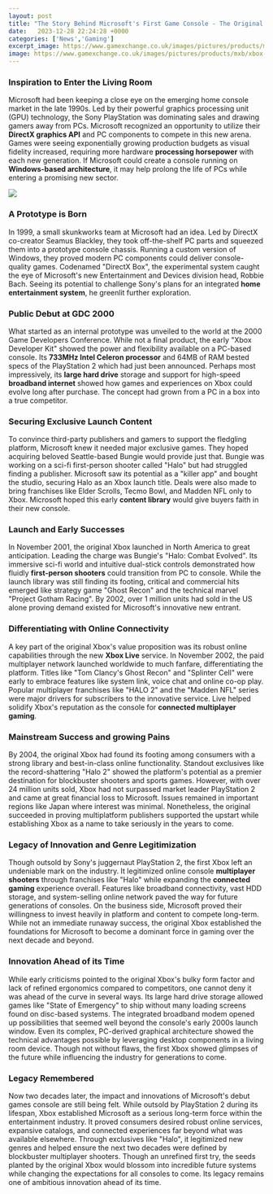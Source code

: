 ```yaml
---
layout: post
title: "The Story Behind Microsoft's First Game Console - The Original Xbox"
date:   2023-12-28 22:24:28 +0000
categories: ['News','Gaming']
excerpt_image: https://www.gamexchange.co.uk/images/pictures/products/mxb/xbox-original-(1200x583).png?v=22a25531&amp;mode=h
image: https://www.gamexchange.co.uk/images/pictures/products/mxb/xbox-original-(1200x583).png?v=22a25531&amp;mode=h
---
```


### Inspiration to Enter the Living Room
Microsoft had been keeping a close eye on the emerging home console market in the late 1990s. Led by their powerful graphics processing unit (GPU) technology, the Sony PlayStation was dominating sales and drawing gamers away from PCs. Microsoft recognized an opportunity to utilize their **DirectX graphics API** and PC components to compete in this new arena. Games were seeing exponentially growing production budgets as visual fidelity increased, requiring more hardware **processing horsepower** with each new generation. If Microsoft could create a console running on **Windows-based architecture**, it may help prolong the life of PCs while entering a promising new sector.

![](https://www.gamexchange.co.uk/images/pictures/products/mxb/xbox-original-(1200x583).png?v=22a25531&amp;mode=h)
### A Prototype is Born  
In 1999, a small skunkworks team at Microsoft had an idea. Led by DirectX co-creator Seamus Blackley, they took off-the-shelf PC parts and squeezed them into a prototype console chassis. Running a custom version of Windows, they proved modern PC components could deliver console-quality games. Codenamed "DirectX Box", the experimental system caught the eye of Microsoft's new Entertainment and Devices division head, Robbie Bach. Seeing its potential to challenge Sony's plans for an integrated **home entertainment system**, he greenlit further exploration. 
### Public Debut at GDC 2000
What started as an internal prototype was unveiled to the world at the 2000 Game Developers Conference. While not a final product, the early "Xbox Developer Kit" showed the power and flexibility available on a PC-based console. Its **733MHz Intel Celeron processor** and 64MB of RAM bested specs of the PlayStation 2 which had just been announced. Perhaps most impressively, its **large hard drive** storage and support for high-speed **broadband internet** showed how games and experiences on Xbox could evolve long after purchase. The concept had grown from a PC in a box into a true competitor.
### Securing Exclusive Launch Content
To convince third-party publishers and gamers to support the fledgling platform, Microsoft knew it needed major exclusive games. They hoped acquiring beloved Seattle-based Bungie would provide just that. Bungie was working on a sci-fi first-person shooter called "Halo" but had struggled finding a publisher. Microsoft saw its potential as a "killer app" and bought the studio, securing Halo as an Xbox launch title. Deals were also made to bring franchises like Elder Scrolls, Tecmo Bowl, and Madden NFL only to Xbox. Microsoft hoped this early **content library** would give buyers faith in their new console.
### Launch and Early Successes  
In November 2001, the original Xbox launched in North America to great anticipation. Leading the charge was Bungie's "Halo: Combat Evolved". Its immersive sci-fi world and intuitive dual-stick controls demonstrated how fluidly **first-person shooters** could transition from PC to console. While the launch library was still finding its footing, critical and commercial hits emerged like strategy game "Ghost Recon" and the technical marvel "Project Gotham Racing". By 2002, over 1 million units had sold in the US alone proving demand existed for Microsoft's innovative new entrant. 
### Differentiating with Online Connectivity  
A key part of the original Xbox's value proposition was its robust online capabilities through the new **Xbox Live** service. In November 2002, the paid multiplayer network launched worldwide to much fanfare, differentiating the platform. Titles like "Tom Clancy's Ghost Recon" and "Splinter Cell" were early to embrace features like system link, voice chat and online co-op play. Popular multiplayer franchises like "HALO 2" and the "Madden NFL" series were major drivers for subscribers to the innovative service. Live helped solidify Xbox's reputation as the console for **connected multiplayer gaming**.
### Mainstream Success and growing Pains  
By 2004, the original Xbox had found its footing among consumers with a strong library and best-in-class online functionality. Standout exclusives like the record-shattering "Halo 2" showed the platform's potential as a premier destination for blockbuster shooters and sports games. However, with over 24 million units sold, Xbox had not surpassed market leader PlayStation 2 and came at great financial loss to Microsoft. Issues remained in important regions like Japan where interest was minimal. Nonetheless, the original succeeded in proving multiplatform publishers supported the upstart while establishing Xbox as a name to take seriously in the years to come.
### Legacy of Innovation and Genre Legitimization
Though outsold by Sony's juggernaut PlayStation 2, the first Xbox left an undeniable mark on the industry. It legitimized online console **multiplayer shooters** through franchises like "Halo" while expanding the **connected gaming** experience overall. Features like broadband connectivity, vast HDD storage, and system-selling online network paved the way for future generations of consoles. On the business side, Microsoft proved their willingness to invest heavily in platform and content to compete long-term. While not an immediate runaway success, the original Xbox established the foundations for Microsoft to become a dominant force in gaming over the next decade and beyond.
### Innovation Ahead of its Time  
While early criticisms pointed to the original Xbox's bulky form factor and lack of refined ergonomics compared to competitors, one cannot deny it was ahead of the curve in several ways. Its large hard drive storage allowed games like "State of Emergency" to ship without many loading screens found on disc-based systems. The integrated broadband modem opened up possibilities that seemed well beyond the console's early 2000s launch window. Even its complex, PC-derived graphical architecture showed the technical advantages possible by leveraging desktop components in a living room device. Though not without flaws, the first Xbox showed glimpses of the future while influencing the industry for generations to come.
### Legacy Remembered
Now two decades later, the impact and innovations of Microsoft's debut games console are still being felt. While outsold by PlayStation 2 during its lifespan, Xbox established Microsoft as a serious long-term force within the entertainment industry. It proved consumers desired robust online services, expansive catalogs, and connected experiences far beyond what was available elsewhere. Through exclusives like "Halo", it legitimized new genres and helped ensure the next two decades were defined by blockbuster multiplayer shooters. Though an unrefined first try, the seeds planted by the original Xbox would blossom into incredible future systems while changing the expectations for all consoles to come. Its legacy remains one of ambitious innovation ahead of its time.